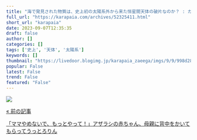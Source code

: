 ```yaml
---
title: "海で発見された物質は、史上初の太陽系外から来た恒星間天体の破片なのか？ : カラパイア"
full_url: "https://karapaia.com/archives/52325411.html"
short_url: "karapaia"
date: 2023-09-07T12:35:35
draft: false
author: []
categories: []
tags: ['史上', '天体', '太陽系']
keywords: []
thumbnail: "https://livedoor.blogimg.jp/karapaia_zaeega/imgs/9/9/998d28ca.jpg"
popular: False
latest: False
trend: False
featured: "False"
---
```


![](https://livedoor.blogimg.jp/karapaia_zaeega/imgs/9/9/998d28ca.jpg)

<a href='https://karapaia.com/archives/52325427.html'> <p class='inner'> <p class='h'>« 前の記事</p> <p class='t'>「ママやめないで、もっとやって！」アザラシの赤ちゃん、母親に背中をかいてもらってうっとろりん</p> </p> </a> 